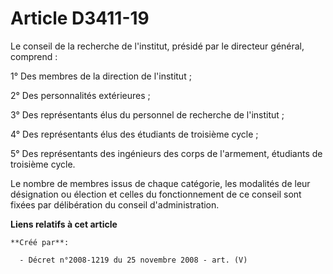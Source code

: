# Article D3411-19

Le conseil de la recherche de l'institut, présidé par le directeur général, comprend :

1° Des membres de la direction de l'institut ;

2° Des personnalités extérieures ;

3° Des représentants élus du personnel de recherche de l'institut ;

4° Des représentants élus des étudiants de troisième cycle ;

5° Des représentants des ingénieurs des corps de l'armement, étudiants de troisième cycle.

Le nombre de membres issus de chaque catégorie, les modalités de leur désignation ou élection et celles du fonctionnement de
ce conseil sont fixées par délibération du conseil d'administration.

**Liens relatifs à cet article**

	**Créé par**:

	  - Décret n°2008-1219 du 25 novembre 2008 - art. (V)
